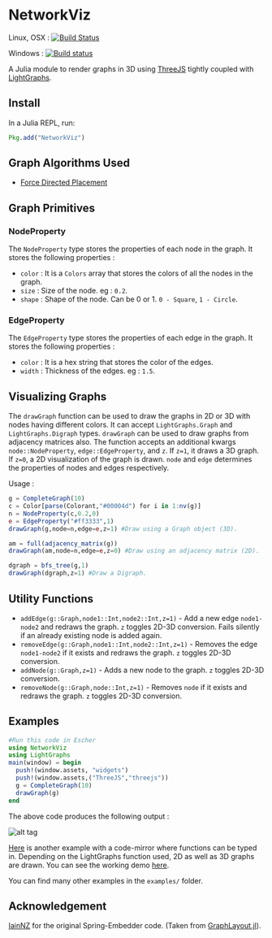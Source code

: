 # NetworkViz
Linux, OSX : [![Build Status](https://travis-ci.org/abhijithanilkumar/NetworkViz.jl.svg?branch=master)](https://travis-ci.org/abhijithanilkumar/NetworkViz.jl)

Windows : [![Build status](https://ci.appveyor.com/api/projects/status/c7ktq0w08yq281gt/branch/master?svg=true)](https://ci.appveyor.com/project/abhijithanilkumar/networkviz-jl/branch/master)

A Julia module to render graphs in 3D using [ThreeJS](https://github.com/rohitvarkey/ThreeJS.jl) tightly coupled with [LightGraphs](https://github.com/JuliaGraphs/LightGraphs.jl).

## Install

In a Julia REPL, run:

```julia
Pkg.add("NetworkViz")
```
## Graph Algorithms Used

* [Force Directed Placement](http://emr.cs.iit.edu/~reingold/force-directed.pdf)

## Graph Primitives

### NodeProperty

The `NodeProperty` type stores the properties of each node in the graph. It stores the following properties :

* `color` : It is a `Colors` array that stores the colors of all the nodes in the graph.
* `size` : Size of the node. eg : `0.2`.
* `shape` : Shape of the node. Can be 0 or 1. `0 - Square`, `1 - Circle`.

### EdgeProperty

The `EdgeProperty` type stores the properties of each edge in the graph. It stores the following properties :

* `color` : It is a hex string that stores the color of the edges.
* `width` : Thickness of the edges. eg : `1.5`.

## Visualizing Graphs

The `drawGraph` function can be used to draw the graphs in 2D or 3D with nodes having different colors. It can accept `LightGraphs.Graph` and `LightGraphs.Digraph` types. `drawGraph` can be used to draw graphs from adjacency matrices also. The function accepts an additional kwargs `node::NodeProperty`, `edge::EdgeProperty`, and `z`. If `z=1`, it draws a 3D graph. If `z=0`, a 2D visualization of the graph is drawn. `node` and `edge` determines the properties of nodes and edges respectively.

Usage :
```julia
g = CompleteGraph(10)
c = Color[parse(Colorant,"#00004d") for i in 1:nv(g)]
n = NodeProperty(c,0.2,0)
e = EdgeProperty("#ff3333",1)
drawGraph(g,node=n,edge=e,z=1) #Draw using a Graph object (3D).

am = full(adjacency_matrix(g))
drawGraph(am,node=n,edge=e,z=0) #Draw using an adjacency matrix (2D).

dgraph = bfs_tree(g,1)
drawGraph(dgraph,z=1) #Draw a Digraph.
```
## Utility Functions

* `addEdge(g::Graph,node1::Int,node2::Int,z=1)` - Add a new edge `node1-node2` and redraws the graph. `z` toggles 2D-3D conversion. Fails silently if an already existing node is added again.
* `removeEdge(g::Graph,node1::Int,node2::Int,z=1)` - Removes the edge `node1-node2` if it exists and redraws the graph. `z` toggles 2D-3D conversion.
* `addNode(g::Graph,z=1)` - Adds a new node to the graph. `z` toggles 2D-3D conversion.
* `removeNode(g::Graph,node::Int,z=1)` - Removes `node` if it exists and redraws the graph. `z` toggles 2D-3D conversion.

## Examples

```julia
#Run this code in Escher
using NetworkViz
using LightGraphs
main(window) = begin
  push!(window.assets, "widgets")
  push!(window.assets,("ThreeJS","threejs"))
  g = CompleteGraph(10)
  drawGraph(g)
end
```
The above code produces the following output :

![alt tag](https://raw.githubusercontent.com/abhijithanilkumar/NetworkViz.jl/master/examples/networkviz.gif)


[Here](https://github.com/abhijithanilkumar/NetworkViz.jl/blob/master/examples/codemirror.jl) is another example with a code-mirror where functions can be typed in. Depending on the LightGraphs function used, 2D as well as 3D graphs are drawn. You can see the working demo [here](https://www.youtube.com/watch?v=Ac3cneCRTZo).

You can find many other examples in the `examples/` folder.

## Acknowledgement

[IainNZ](https://github.com/IainNZ) for the original Spring-Embedder code. (Taken from [GraphLayout.jl](https://github.com/IainNZ/GraphLayout.jl/blob/master/src/spring.jl)).

